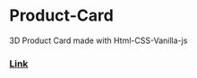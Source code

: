 # Product-Card
3D Product Card made with Html-CSS-Vanilla-js
### [Link](https://ishkapoor2000.github.io/Product-Card/)
